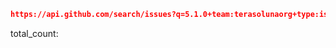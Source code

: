 
```json
https://api.github.com/search/issues?q=5.1.0+team:terasolunaorg+type:issues
```

<script>
$(function() {
  var total_count;
      $.ajax({
        url: 'https://api.github.com/search/issues?q=5.1.0+team:terasolunaorg+type:issues',
        type: 'POST',
        dataType: 'json',
      }).success(function(data) {
        total_count = data.total_count;
        $('#total_count').html(total_count);
      });
});
</script>
<label>total_count:</label><div id="total_count"></div>
